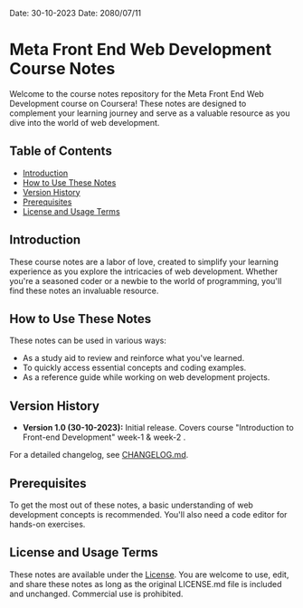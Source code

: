 
Date: 30-10-2023
Date: 2080/07/11


# Meta Front End Web Development Course Notes

Welcome to the course notes repository for the Meta Front End Web Development course on Coursera! These notes are designed to complement your learning journey and serve as a valuable resource as you dive into the world of web development.

## Table of Contents

- [Introduction](#introduction)
- [How to Use These Notes](#how-to-use-these-notes)
- [Version History](#version-history)
- [Prerequisites](#prerequisites)
- [License and Usage Terms](#license-and-usage-terms)

## Introduction

These course notes are a labor of love, created to simplify your learning experience as you explore the intricacies of web development. Whether you're a seasoned coder or a newbie to the world of programming, you'll find these notes an invaluable resource.

## How to Use These Notes

These notes can be used in various ways:

- As a study aid to review and reinforce what you've learned.
- To quickly access essential concepts and coding examples.
- As a reference guide while working on web development projects.

## Version History

- **Version 1.0 (30-10-2023):** Initial release. Covers course "Introduction to Front-end Development" week-1 & week-2 .

For a detailed changelog, see [CHANGELOG.md](CHANGELOG.md).

## Prerequisites

To get the most out of these notes, a basic understanding of web development concepts is recommended. You'll also need a code editor for hands-on exercises.

## License and Usage Terms

These notes are available under the [License](LICENSE.md). You are welcome to use, edit, and share these notes as long as the original LICENSE.md file is included and unchanged. Commercial use is prohibited.

